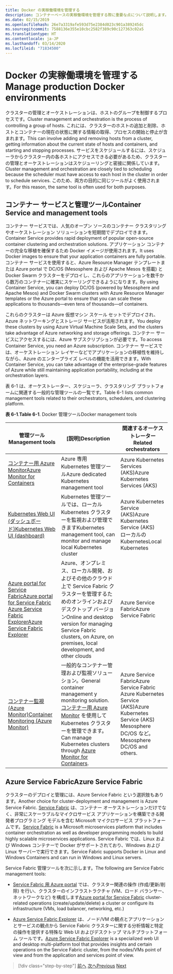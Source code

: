 ```yaml
---
title: Docker の実稼働環境を管理する
description: コンテナーベースの実稼働環境を管理する際に重要な点について説明します。
ms.date: 02/15/2019
ms.openlocfilehash: 26e7a3319afe593d75e2384d023c901a389245dc
ms.sourcegitcommit: 7588136e355e10cbc2582f389c90c127363c02a5
ms.translationtype: HT
ms.contentlocale: ja-JP
ms.lasthandoff: 03/14/2020
ms.locfileid: "71834500"
---
```

# <a name="manage-production-docker-environments"></a><span data-ttu-id="576e8-103">Docker の実稼働環境を管理する</span><span class="sxs-lookup"><span data-stu-id="576e8-103">Manage production Docker environments</span></span>

<span data-ttu-id="576e8-104">クラスターの管理とオーケストレーションは、ホストのグループを制御するプロセスです。</span><span class="sxs-lookup"><span data-stu-id="576e8-104">Cluster management and orchestration is the process of controlling a group of hosts.</span></span> <span data-ttu-id="576e8-105">これには、クラスターのホストの追加と削除、ホストとコンテナーの現在の状態に関する情報の取得、プロセスの開始と停止が含まれます。</span><span class="sxs-lookup"><span data-stu-id="576e8-105">This can involve adding and removing hosts from a cluster, getting information about the current state of hosts and containers, and starting and stopping processes.</span></span> <span data-ttu-id="576e8-106">サービスをスケジュールするには、スケジューラからクラスター内の各ホストにアクセスできる必要があるため、クラスターの管理とオーケストレーションはスケジューリングと密接に関係しています。</span><span class="sxs-lookup"><span data-stu-id="576e8-106">Cluster management and orchestration are closely tied to scheduling because the scheduler must have access to each host in the cluster in order to schedule services.</span></span> <span data-ttu-id="576e8-107">このため、両方の目的に同じツールがよく使用されます。</span><span class="sxs-lookup"><span data-stu-id="576e8-107">For this reason, the same tool is often used for both purposes.</span></span>

## <a name="container-service-and-management-tools"></a><span data-ttu-id="576e8-108">コンテナー サービスと管理ツール</span><span class="sxs-lookup"><span data-stu-id="576e8-108">Container Service and management tools</span></span>

<span data-ttu-id="576e8-109">コンテナー サービスでは、人気のオープン ソースのコンテナー クラスタリングやオーケストレーション ソリューションを短期間でデプロイできます。</span><span class="sxs-lookup"><span data-stu-id="576e8-109">Container Service provides rapid deployment of popular open-source container clustering and orchestration solutions.</span></span> <span data-ttu-id="576e8-110">アプリケーション コンテナーの完全な移植を確保するため Docker イメージが使用されます。</span><span class="sxs-lookup"><span data-stu-id="576e8-110">It uses Docker images to ensure that your application containers are fully portable.</span></span> <span data-ttu-id="576e8-111">コンテナー サービスを使用すると、Azure Resource Manager テンプレートまたは Azure portal で DC/OS (Mesosphere および Apache Mesos を搭載) と Docker Swarm クラスターをデプロイし、これらのアプリケーションを数千から数万のコンテナーに確実にスケーリングできるようになります。</span><span class="sxs-lookup"><span data-stu-id="576e8-111">By using Container Service, you can deploy DC/OS (powered by Mesosphere and Apache Mesos) and Docker Swarm clusters with Azure Resource Manager templates or the Azure portal to ensure that you can scale these applications to thousands—even tens of thousands—of containers.</span></span>

<span data-ttu-id="576e8-112">これらのクラスターは Azure 仮想マシン スケール セットでデプロイされ、Azure ネットワーキングとストレージ サービスが活用されます。</span><span class="sxs-lookup"><span data-stu-id="576e8-112">You deploy these clusters by using Azure Virtual Machine Scale Sets, and the clusters take advantage of Azure networking and storage offerings.</span></span> <span data-ttu-id="576e8-113">コンテナー サービスにアクセスするには、Azure サブスクリプションが必要です。</span><span class="sxs-lookup"><span data-stu-id="576e8-113">To access Container Service, you need an Azure subscription.</span></span> <span data-ttu-id="576e8-114">コンテナー サービスでは、オーケストレーション レイヤーなどでアプリケーションの移植性を維持しながら、Azure のエンタープライズ レベルの機能を活用できます。</span><span class="sxs-lookup"><span data-stu-id="576e8-114">With Container Service, you can take advantage of the enterprise-grade features of Azure while still maintaining application portability, including at the orchestration layers.</span></span>

<span data-ttu-id="576e8-115">表 6-1 は、オーケストレーター、スケジューラ、クラスタリング プラットフォームに関連する一般的な管理ツールの一覧です。</span><span class="sxs-lookup"><span data-stu-id="576e8-115">Table 6-1 lists common management tools related to their orchestrators, schedulers, and clustering platform.</span></span>

<span data-ttu-id="576e8-116">**表 6-1**.</span><span class="sxs-lookup"><span data-stu-id="576e8-116">**Table 6-1**.</span></span> <span data-ttu-id="576e8-117">Docker 管理ツール</span><span class="sxs-lookup"><span data-stu-id="576e8-117">Docker management tools</span></span>

| <span data-ttu-id="576e8-118">管理ツール</span><span class="sxs-lookup"><span data-stu-id="576e8-118">Management tools</span></span> | <span data-ttu-id="576e8-119">[説明]</span><span class="sxs-lookup"><span data-stu-id="576e8-119">Description</span></span> | <span data-ttu-id="576e8-120">関連するオーケストレーター</span><span class="sxs-lookup"><span data-stu-id="576e8-120">Related orchestrators</span></span> |
|------------------|-------------|-----------------------|
| [<span data-ttu-id="576e8-121">コンテナー用 Azure Monitor</span><span class="sxs-lookup"><span data-stu-id="576e8-121">Azure Monitor for Containers</span></span>](https://docs.microsoft.com/azure/monitoring/monitoring-container-insights-overview) | <span data-ttu-id="576e8-122">Azure 専用 Kubernetes 管理ツール</span><span class="sxs-lookup"><span data-stu-id="576e8-122">Azure dedicated Kubernetes management tool</span></span> | <span data-ttu-id="576e8-123">Azure Kubernetes Services (AKS)</span><span class="sxs-lookup"><span data-stu-id="576e8-123">Azure Kubernetes Services (AKS)</span></span> |
| [<span data-ttu-id="576e8-124">Kubernetes Web UI (ダッシュボード)</span><span class="sxs-lookup"><span data-stu-id="576e8-124">Kubernetes Web UI (dashboard)</span></span>](https://kubernetes.io/docs/tasks/access-application-cluster/web-ui-dashboard/) | <span data-ttu-id="576e8-125">Kubernetes 管理ツールでは、ローカル Kubernetes クラスターを監視および管理できます</span><span class="sxs-lookup"><span data-stu-id="576e8-125">Kubernetes management tool, can monitor and manage local Kubernetes cluster</span></span> | <span data-ttu-id="576e8-126">Azure Kubernetes Service (AKS)</span><span class="sxs-lookup"><span data-stu-id="576e8-126">Azure Kubernetes Service (AKS)</span></span><br/><span data-ttu-id="576e8-127">ローカルの Kubernetes</span><span class="sxs-lookup"><span data-stu-id="576e8-127">Local Kubernetes</span></span> |
| [<span data-ttu-id="576e8-128">Azure portal for Service Fabric</span><span class="sxs-lookup"><span data-stu-id="576e8-128">Azure portal for Service Fabric</span></span>](https://docs.microsoft.com/azure/service-fabric/service-fabric-cluster-creation-via-portal)<br/>[<span data-ttu-id="576e8-129">Azure Service Fabric Explorer</span><span class="sxs-lookup"><span data-stu-id="576e8-129">Azure Service Fabric Explorer</span></span>](https://docs.microsoft.com/azure/service-fabric/service-fabric-visualizing-your-cluster) | <span data-ttu-id="576e8-130">Azure、オンプレミス、ローカル開発、およびその他のクラウド上で Service Fabric クラスターを管理するためのオンラインおよびデスクトップ バージョン</span><span class="sxs-lookup"><span data-stu-id="576e8-130">Online and desktop version for managing Service Fabric clusters, on Azure, on premises, local development, and other clouds</span></span> | <span data-ttu-id="576e8-131">Azure Service Fabric</span><span class="sxs-lookup"><span data-stu-id="576e8-131">Azure Service Fabric</span></span> |
| [<span data-ttu-id="576e8-132">コンテナー監視 (Azure Monitor)</span><span class="sxs-lookup"><span data-stu-id="576e8-132">Container Monitoring (Azure Monitor)</span></span>](https://docs.microsoft.com/azure/azure-monitor/insights/containers) | <span data-ttu-id="576e8-133">一般的なコンテナー管理および監視ソリューション。</span><span class="sxs-lookup"><span data-stu-id="576e8-133">General container management y monitoring solution.</span></span> <span data-ttu-id="576e8-134">[コンテナー用 Azure Monitor](https://docs.microsoft.com/azure/monitoring/monitoring-container-insights-overview) を使用して Kubernetes クラスターを管理できます。</span><span class="sxs-lookup"><span data-stu-id="576e8-134">Can manage Kubernetes clusters through [Azure Monitor for Containers](https://docs.microsoft.com/azure/monitoring/monitoring-container-insights-overview).</span></span> | <span data-ttu-id="576e8-135">Azure Service Fabric</span><span class="sxs-lookup"><span data-stu-id="576e8-135">Azure Service Fabric</span></span><br/><span data-ttu-id="576e8-136">Azure Kubernetes Service (AKS)</span><span class="sxs-lookup"><span data-stu-id="576e8-136">Azure Kubernetes Service (AKS)</span></span><br/><span data-ttu-id="576e8-137">Mesosphere DC/OS など。</span><span class="sxs-lookup"><span data-stu-id="576e8-137">Mesosphere DC/OS and others.</span></span> |

## <a name="azure-service-fabric"></a><span data-ttu-id="576e8-138">Azure Service Fabric</span><span class="sxs-lookup"><span data-stu-id="576e8-138">Azure Service Fabric</span></span>

<span data-ttu-id="576e8-139">クラスターのデプロイと管理には、Azure Service Fabric という選択肢もあります。</span><span class="sxs-lookup"><span data-stu-id="576e8-139">Another choice for cluster-deployment and management is Azure Service Fabric.</span></span> <span data-ttu-id="576e8-140">[Service Fabric](https://azure.microsoft.com/services/service-fabric/) は、コンテナー オーケストレーションだけでなく、非常にスケーラブルなマイクロサービス アプリケーションを構築できる開発者プログラミング モデルを含む Microsoft マイクロサービス プラットフォームです。</span><span class="sxs-lookup"><span data-stu-id="576e8-140">[Service Fabric](https://azure.microsoft.com/services/service-fabric/) is a Microsoft microservices platform that includes container orchestration as well as developer programming models to build highly scalable microservices applications.</span></span> <span data-ttu-id="576e8-141">Service Fabric では、Linux および Windows コンテナーで Docker がサポートされており、Windows および Linux サーバーで実行できます。</span><span class="sxs-lookup"><span data-stu-id="576e8-141">Service Fabric supports Docker in Linux and Windows Containers and can run in Windows and Linux servers.</span></span>

<span data-ttu-id="576e8-142">Service Fabric 管理ツールを次に示します。</span><span class="sxs-lookup"><span data-stu-id="576e8-142">The following are Service Fabric management tools:</span></span>

- <span data-ttu-id="576e8-143">[Service Fabric 用 Azure portal](https://docs.microsoft.com/azure/service-fabric/service-fabric-cluster-creation-via-portal) では、クラスター関連の操作 (作成/更新/削除) を行い、クラスターのインフラストラクチャ (VM、ロード バランサー、ネットワークなど) を構成します</span><span class="sxs-lookup"><span data-stu-id="576e8-143">[Azure portal for Service Fabric](https://docs.microsoft.com/azure/service-fabric/service-fabric-cluster-creation-via-portal) cluster-related operations (create/update/delete) a cluster or configure its infrastructure (VMs, load balancer, networking, etc.)</span></span>

- <span data-ttu-id="576e8-144">[Azure Service Fabric Explorer](https://docs.microsoft.com/azure/service-fabric/service-fabric-visualizing-your-cluster) は、ノード/VM の観点とアプリケーションとサービスの観点から Service Fabric クラスターに関する分析情報と特定の操作を提供する特殊な Web UI およびデスクトップ マルチプラットフォーム ツールです。</span><span class="sxs-lookup"><span data-stu-id="576e8-144">[Azure Service Fabric Explorer](https://docs.microsoft.com/azure/service-fabric/service-fabric-visualizing-your-cluster) is a specialized web UI and desktop multi-platform tool that provides insights and certain operations on the Service Fabric cluster, from the nodes/VMs point of view and from the application and services point of view.</span></span>

>[!div class="step-by-step"]
><span data-ttu-id="576e8-145">[前へ](run-microservices-based-applications-in-production.md)
>[次へ](monitor-containerized-application-services.md)</span><span class="sxs-lookup"><span data-stu-id="576e8-145">[Previous](run-microservices-based-applications-in-production.md)
[Next](monitor-containerized-application-services.md)</span></span>
